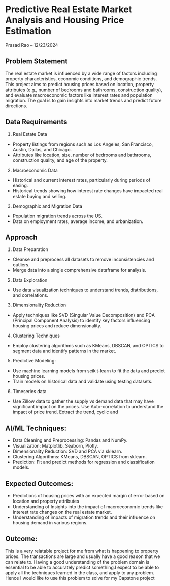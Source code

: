 # Predictive Real Estate Market Analysis and Housing Price Estimation
Prasad Rao – 12/23/2024

## Problem Statement
The real estate market is influenced by a wide range of factors including property characteristics, economic conditions, and demographic trends. This project aims to predict housing prices based on location, property attributes (e.g., number of bedrooms and bathrooms, construction quality), and evaluate macroeconomic factors like interest rates and population migration. The goal is to gain insights into market trends and predict future directions.

## Data Requirements
1.	Real Estate Data
- Property listings from regions such as Los Angeles, San Francisco, Austin, Dallas, and Chicago.
- Attributes like location, size, number of bedrooms and bathrooms, construction quality, and age of the property.
2.	Macroeconomic Data
- Historical and current interest rates, particularly during periods of easing.
- Historical trends showing how interest rate changes have impacted real estate buying and selling.
3.	Demographic and Migration Data
- Population migration trends across the US.
- Data on employment rates, average income, and urbanization.

## Approach
1.	Data Preparation
- Cleanse and preprocess all datasets to remove inconsistencies and outliers.
- Merge data into a single comprehensive dataframe for analysis.
2.	Data Exploration
- Use data visualization techniques to understand trends, distributions, and correlations.
3.	Dimensionality Reduction
- Apply techniques like SVD (Singular Value Decomposition) and PCA (Principal Component Analysis) to identify key factors influencing housing prices and reduce dimensionality.
4.	Clustering Techniques
- Employ clustering algorithms such as KMeans, DBSCAN, and OPTICS to segment data and identify patterns in the market.
5.	Predictive Modeling:
- Use machine learning models from scikit-learn to fit the data and predict housing prices.
- Train models on historical data and validate using testing datasets.
6. Timeseries data
- Use Zillow data to gather the supply vs demand data that may have significant impact on the prices. Use Auto-correlation to understand the impact of price trend. Extract the trend, cyclic and 

## AI/ML Techniques:
- Data Cleaning and Preprocessing: Pandas and NumPy.
- Visualization: Matplotlib, Seaborn, Plotly.
- Dimensionality Reduction: SVD and PCA via sklearn.
- Clustering Algorithms: KMeans, DBSCAN, OPTICS from sklearn.
- Prediction: Fit and predict methods for regression and classification models.

## Expected Outcomes:
- Predictions of housing prices with an expected margin of error based on location and property attributes
- Understanding of Insights into the impact of macroeconomic trends like interest rate changes on the real estate market.
- Understanding of impacts of migration trends and their influence on housing demand in various regions.

## Outcome:
This is a very relatable project for me from what is happening to property prices. The transactions are large and usually have a good reason that we can relate to. Having a good understanding of the problem domain is essential to be able to accurately predict something.I expect to be able to apply all the techniques learned in the class, and apply to any problem.  Hence I would like to use this problem to solve for my Capstone project

